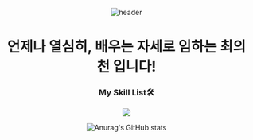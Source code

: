 <div align=center>
 
![header](https://capsule-render.vercel.app/api?type=Waving&color=gradient&height=300&section=header&text=Hello!👋&fontSize=90)

# 언제나 열심히, 배우는 자세로 임하는 최의천 입니다!
 

### My Skill List🛠 
 <img src="https://img.shields.io/badge/JavaScript-F7DF1E?style=flat-square&logo=JavaScript&logoColor=000000"/>

![Anurag's GitHub stats](https://github-readme-stats.vercel.app/api?username=ChoiEuiCheon&show_icons=true&theme=radical)

 
 
</div>
